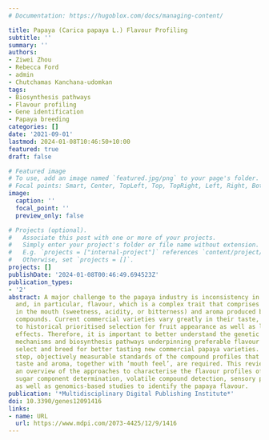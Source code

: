```yaml
---
# Documentation: https://hugoblox.com/docs/managing-content/

title: Papaya (Carica papaya L.) Flavour Profiling
subtitle: ''
summary: ''
authors:
- Ziwei Zhou
- Rebecca Ford
- admin
- Chutchamas Kanchana-udomkan
tags:
- Biosynthesis pathways
- Flavour profiling
- Gene identification
- Papaya breeding
categories: []
date: '2021-09-01'
lastmod: 2024-01-08T10:46:50+10:00
featured: true
draft: false

# Featured image
# To use, add an image named `featured.jpg/png` to your page's folder.
# Focal points: Smart, Center, TopLeft, Top, TopRight, Left, Right, BottomLeft, Bottom, BottomRight.
image:
  caption: ''
  focal_point: ''
  preview_only: false

# Projects (optional).
#   Associate this post with one or more of your projects.
#   Simply enter your project's folder or file name without extension.
#   E.g. `projects = ["internal-project"]` references `content/project/deep-learning/index.md`.
#   Otherwise, set `projects = []`.
projects: []
publishDate: '2024-01-08T00:46:49.694523Z'
publication_types:
- '2'
abstract: A major challenge to the papaya industry is inconsistency in fruit quality
  and, in particular, flavour, which is a complex trait that comprises taste perception
  in the mouth (sweetness, acidity, or bitterness) and aroma produced by several volatile
  compounds. Current commercial varieties vary greatly in their taste, likely due
  to historical prioritised selection for fruit appearance as well as large environmental
  effects. Therefore, it is important to better understand the genetic and biochemical
  mechanisms and biosynthesis pathways underpinning preferable flavour in order to
  select and breed for better tasting new commercial papaya varieties. As an initial
  step, objectively measurable standards of the compound profiles that provide papaya’s
  taste and aroma, together with ‘mouth feel’, are required. This review presents
  an overview of the approaches to characterise the flavour profiles of papaya through
  sugar component determination, volatile compound detection, sensory panel testing,
  as well as genomics-based studies to identify the papaya flavour.
publication: '*Multidisciplinary Digital Publishing Institute*'
doi: 10.3390/genes12091416
links:
- name: URL
  url: https://www.mdpi.com/2073-4425/12/9/1416
---
```

